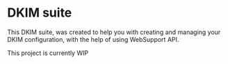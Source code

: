 # DKIM suite
This DKIM suite, was created to help you with creating and managing your DKIM configuration, with the help of using WebSupport API.

This project is currently WIP
